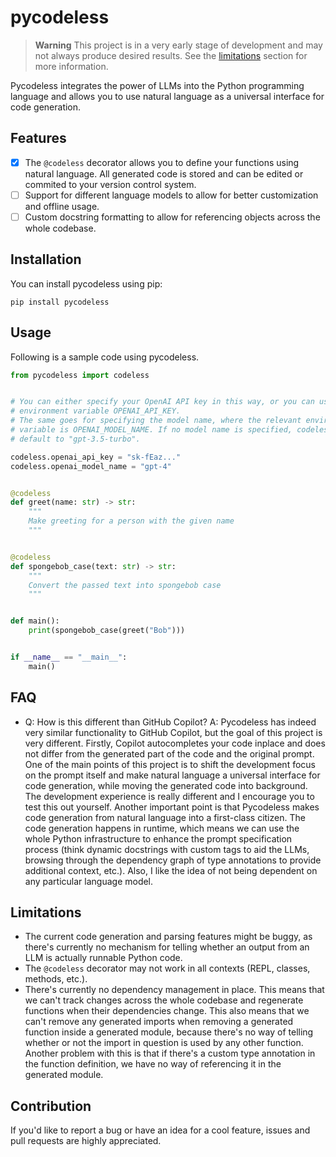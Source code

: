 # pycodeless

> **Warning**
> This project is in a very early stage of development and may not always
> produce desired results. See the [limitations](#limitations) section for
> more information.

Pycodeless integrates the power of LLMs into the Python programming language
and allows you to use natural language as a universal interface for code
generation.

## Features

 - [x] The `@codeless` decorator allows you to define your functions using
 natural language. All generated code is stored and can be edited or commited
 to your version control system.
 - [ ] Support for different language models to allow for better customization
 and offline usage.
 - [ ] Custom docstring formatting to allow for referencing objects across the
 whole codebase.

## Installation

You can install pycodeless using pip:

```
pip install pycodeless
```

## Usage

Following is a sample code using pycodeless.

```python
from pycodeless import codeless


# You can either specify your OpenAI API key in this way, or you can use the
# environment variable OPENAI_API_KEY.
# The same goes for specifying the model name, where the relevant environment
# variable is OPENAI_MODEL_NAME. If no model name is specified, codeless will
# default to "gpt-3.5-turbo".

codeless.openai_api_key = "sk-fEaz..."
codeless.openai_model_name = "gpt-4"


@codeless
def greet(name: str) -> str:
    """
    Make greeting for a person with the given name
    """


@codeless
def spongebob_case(text: str) -> str:
    """
    Convert the passed text into spongebob case
    """


def main():
    print(spongebob_case(greet("Bob")))


if __name__ == "__main__":
    main()

```

## FAQ

 - Q: How is this different than GitHub Copilot?
 A: Pycodeless has indeed very similar functionality to GitHub Copilot, but
 the goal of this project is very different. Firstly, Copilot autocompletes
 your code inplace and does not differ from the generated part of the code and
 the original prompt. One of the main points of this project is to shift the
 development focus on the prompt itself and make natural language a universal
 interface for code generation, while moving the generated code into
 background. The development experience is really different and I encourage
 you to test this out yourself. Another important point is that Pycodeless
 makes code generation from natural language into a first-class citizen. The
 code generation happens in runtime, which means we can use the whole Python
 infrastructure to enhance the prompt specification process (think dynamic
 docstrings with custom tags to aid the LLMs, browsing through the dependency
 graph of type annotations to provide additional context, etc.). Also, I like
 the idea of not being dependent on any particular language model.

## Limitations

 - The current code generation and parsing features might be buggy, as there's
 currently no mechanism for telling whether an output from an LLM is actually
 runnable Python code.
 - The `@codeless` decorator may not work in all contexts (REPL, classes,
 methods, etc.).
 - There's currently no dependency management in place. This means that we
 can't track changes across the whole codebase and regenerate functions when
 their dependencies change. This also means that we can't remove any generated
 imports when removing a generated function inside a generated module, because
 there's no way of telling whether or not the import in question is used by
 any other function. Another problem with this is that if there's a custom
 type annotation in the function definition, we have no way of referencing it
 in the generated module.

## Contribution

If you'd like to report a bug or have an idea for a cool feature, issues and
pull requests are highly appreciated.
